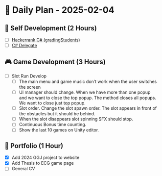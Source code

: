 
# 📅 Daily Plan - 2025-02-04

## 🚀 Self Development (2 Hours)
- [ ] [Hackerrank C# (gradingStudents)](https://www.hackerrank.com/challenges/grading/problem?isFullScreen=true)
- [ ] [C# Delegate](https://medium.com/@sefajobs/c-delegate-nedir-nasıl-uygulanır-690a2378fcc1)

## 🎮 Game Development (3 Hours)
- [ ] Slot Run Develop
  - [ ] The main menu and game music don’t work when the user switches the screen
  - [ ] UI manager should change. When we have more than one popup and we want to close the top popup. The method closes all popups. We want to close just top popup.
  - [ ] Slot order. Change the slot spawn order. The slot appears in front of the obstacles but it should be behind.
  - [ ] When the slot disappears slot spinning  SFX should stop.
  - [ ] Continuous Bonus time counting.
  - [ ] Show the last 10 games on Unity editor.

## 💼 Portfolio (1 Hour)
- [x] Add 2024 GGJ project to website 
- [x] Add Thesis to ECG game page
- [ ] General CV
